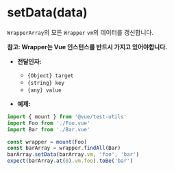 # setData(data)

`WrapperArray`의 모든 `Wrapper` `vm`의 데이터를 갱신합니다.

**참고: Wrapper는 Vue 인스턴스를 반드시 가지고 있어야합니다.**

- **전달인자:**
  - `{Object} target`
  - `{string} key`
  - `{any} value`

- **예제:**

```js
import { mount } from '@vue/test-utils'
import Foo from './Foo.vue'
import Bar from './Bar.vue'

const wrapper = mount(Foo)
const barArray = wrapper.findAll(Bar)
barArray.setData(barArray.vm, 'foo', 'bar')
expect(barArray.at(0).vm.foo).toBe('bar')
```
